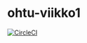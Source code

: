 # ohtu-viikko1

[![CircleCI](https://circleci.com/gh/ripa1002/ohtu-viikko1.svg?style=svg)](https://circleci.com/gh/ripa1002/ohtu-viikko1)
